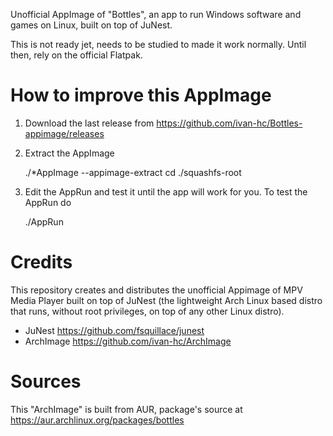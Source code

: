 Unofficial AppImage of "Bottles", an app to run Windows software and games on Linux, built on top of JuNest.

This is not ready jet, needs to be studied to made it work normally. Until then, rely on the official Flatpak.

# How to improve this AppImage
1. Download the last release from https://github.com/ivan-hc/Bottles-appimage/releases
2. Extract the AppImage

    ./*AppImage --appimage-extract
    cd ./squashfs-root
3. Edit the AppRun and test it until the app will work for you. To test the AppRun do

    ./AppRun
# Credits
This repository creates and distributes the unofficial Appimage of MPV Media Player built on top of JuNest (the lightweight Arch Linux based distro that runs, without root privileges, on top of any other Linux distro).

- JuNest https://github.com/fsquillace/junest
- ArchImage https://github.com/ivan-hc/ArchImage
# Sources
This "ArchImage" is built from AUR, package's source at https://aur.archlinux.org/packages/bottles
